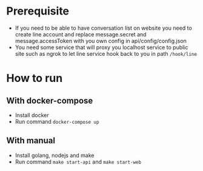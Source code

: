# Prerequisite
- If you need to be able to have conversation list on website you need to create line account and replace message.secret and message.accessToken with you own config in api/config/config.json
- You need some service that will proxy you localhost service to public site such as ngrok to let line service hook back to you in path `/hook/line`

# How to run
## With docker-compose
- Install docker
- Run command `docker-compose up`

## With manual
- Install golang, nodejs and make
- Run command `make start-api` and `make start-web`
